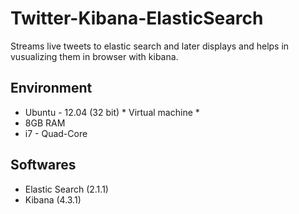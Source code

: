 # Twitter-Kibana-ElasticSearch
Streams live tweets to elastic search and later displays and helps in vusualizing them in browser with kibana.

## Environment
* Ubuntu - 12.04 (32 bit)   * Virtual machine *
* 8GB RAM
* i7 - Quad-Core


## Softwares
* Elastic Search (2.1.1)
* Kibana (4.3.1)



